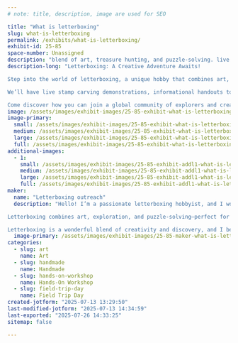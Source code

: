 ```yaml
---
# note: title, description, image are used for SEO

title: "What is letterboxing"
slug: what-is-letterboxing
permalink: /exhibits/what-is-letterboxing/
exhibit-id: 25-85
space-number: Unassigned
description: "blend of art, treasure hunting, and puzzle-solving. live stamp carving demos or carve your own stamp"
description-long: "Letterboxing: A Creative Adventure Awaits!

Step into the world of letterboxing, a unique hobby that combines art, exploration, and problem-solving. At this interactive booth, you'll learn how letterboxers use clues to find hidden hand-carved stamps in parks, cities, and trails all over the world.

We’ll have live stamp carving demonstrations, informational handouts to help you get started, and a chance to carve your own stamp (for a small materials fee). Whether you’re an artist, adventurer, or puzzle-solver, letterboxing offers something for everyone—and it’s a great activity for families too!

Come discover how you can join a global community of explorers and creatives. For more info, visit www.AtlasQuest.com."
image: /assets/images/exhibit-images/25-85-exhibit-what-is-letterboxing-inbound8354965347092826786-large.jpg
image-primary: 
  small: /assets/images/exhibit-images/25-85-exhibit-what-is-letterboxing-inbound8354965347092826786-small.jpg
  medium: /assets/images/exhibit-images/25-85-exhibit-what-is-letterboxing-inbound8354965347092826786-medium.jpg
  large: /assets/images/exhibit-images/25-85-exhibit-what-is-letterboxing-inbound8354965347092826786-large.jpg
  full: /assets/images/exhibit-images/25-85-exhibit-what-is-letterboxing-inbound8354965347092826786-full.jpg
additional-images: 
  - 1:
    small: /assets/images/exhibit-images/25-85-exhibit-addl1-what-is-letterboxing-inbound1228927434611788262-small.jpg
    medium: /assets/images/exhibit-images/25-85-exhibit-addl1-what-is-letterboxing-inbound1228927434611788262-medium.jpg
    large: /assets/images/exhibit-images/25-85-exhibit-addl1-what-is-letterboxing-inbound1228927434611788262-large.jpg
    full: /assets/images/exhibit-images/25-85-exhibit-addl1-what-is-letterboxing-inbound1228927434611788262-full.jpg
maker: 
  name: "Letterboxing outreach"
  description: "Hello! I’m a passionate letterboxing hobbyist, and I would love the opportunity to host an outreach booth at the Maker Faire to introduce others to this creative and adventurous hobby.

Letterboxing combines art, exploration, and puzzle-solving—perfect for the curious, hands-on spirit of Maker Faire attendees. At my booth, I’ll provide engaging information about the hobby, live stamp carving demonstrations, and an opportunity for visitors to try carving their own stamps (for a small materials fee).

Letterboxing is a wonderful blend of creativity and discovery, and I believe it fits right in with the Maker Faire community."
  image-primary: /assets/images/exhibit-images/25-85-maker-what-is-letterboxing-inbound4559790138162629101-medium.jpg
categories: 
  - slug: art
    name: Art
  - slug: handmade
    name: Handmade
  - slug: hands-on-workshop
    name: Hands-On Workshop
  - slug: field-trip-day
    name: Field Trip Day
created-jotform: "2025-07-13 13:29:50"
last-modified-jotform: "2025-07-13 14:34:59"
last-exported: "2025-07-26 14:33:25"
sitemap: false

---
```

